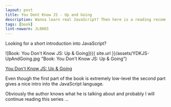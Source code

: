 ```yaml
---
layout: post
title: You Dont Know JS - Up and Going
description: Wanna learn real JavaScript? Then here is a reading recommendation ...
tags: [book]
lint-nowarn: JL0003
---
```


Looking for a short introduction into JavaScript?

![Book: You Don't Know JS: Up & Going]({{ site.url }}/assets/YDKJS-UpAndGoing.jpg "Book: You Don't Know JS: Up & Going")

[You Don't Know JS: Up & Going](https://www.amazon.com/You-Dont-Know-JS-Going/dp/1491924462/ref=sr_1_1?ie=UTF8&qid=1487921052&sr=8-1&keywords=you+dont+know+js)

Even though the first part of the book is extremely low-level the second part gives a nice intro into the JavaScript language.

Obviously the author knows what he is talking about and probably I will continue reading this series ...

